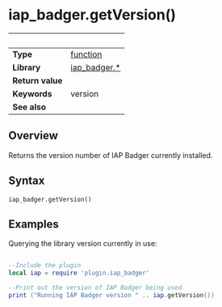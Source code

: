 # iap_badger.getVersion()

|                      | &nbsp; 
| -------------------- | ---------------------------------------------------------------
| __Type__             | [function](http://docs.coronalabs.com/api/type/Function.html)
| __Library__          | [iap_badger.*](Readme.markdown)
| __Return value__     | 
| __Keywords__         | version
| __See also__         | 


## Overview

Returns the version number of IAP Badger currently installed.



## Syntax

	iap_badger.getVersion()




## Examples


Querying the library version currently in use:


```lua

--Include the plugin
local iap = require 'plugin.iap_badger'

--Print out the version of IAP Badger being used
print ("Running IAP Badger version " .. iap.getVersion())


```

